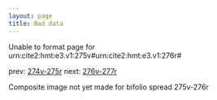 ```yaml
---
layout: page
title: Bad data
---
```


Unable to format page for urn:cite2:hmt:e3.v1:275v#urn:cite2:hmt:e3.v1:276r#

prev: [274v-275r](../274v-275r/) next: [276v-277r](../276v-277r/)

Composite image not yet made for bifolio spread 275v-276r

